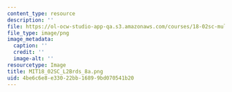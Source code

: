 ```yaml
---
content_type: resource
description: ''
file: https://ol-ocw-studio-app-qa.s3.amazonaws.com/courses/18-02sc-multivariable-calculus-fall-2010/4be6c6e8e33022bb16899bd070541b20_MIT18_02SC_L2Brds_8a.png
file_type: image/png
image_metadata:
  caption: ''
  credit: ''
  image-alt: ''
resourcetype: Image
title: MIT18_02SC_L2Brds_8a.png
uid: 4be6c6e8-e330-22bb-1689-9bd070541b20
---
```

